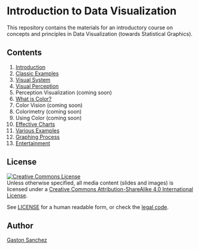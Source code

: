 # Introduction to Data Visualization

This repository contains the materials for an introductory course on 
concepts and principles in Data Visualization (towards Statistical Graphics).


## Contents

1. [Introduction](slides/01-introduction/01-introduction.pdf)
2. [Classic Examples](slides/02-classic-examples/02-classic-examples.pdf)
3. [Visual System](slides/03-visual-system/03-visual-system.pdf)
4. [Visual Perception](slides/04-visual-perception/04-visual-perception.pdf)
5. Perception Visualization (coming soon)
6. [What is Color?](slides/06-what-is-color/06-what-is-color.pdf)
7. Color Vision (coming soon)
8. Colorimetry (coming soon)
9. Using Color (coming soon)
10. [Effective Charts](slides/10-effective-charts/10-effective-charts.pdf)
11. [Various Examples](slides/11-various-examples/11-various-examples.pdf)
12. [Graphing Process](slides/12-graphing-process/12-graphing-process.pdf)
13. [Entertainment](slides/13-entertainment/13-entertainment.pdf)


## License

<a rel="license" href="http://creativecommons.org/licenses/by-sa/4.0/"><img alt="Creative Commons License" style="border-width:0" src="https://i.creativecommons.org/l/by-sa/4.0/88x31.png" /></a><br />Unless otherwise specified, all media content (slides and images) is licensed under a <a rel="license" href="http://creativecommons.org/licenses/by-sa/4.0/">Creative Commons Attribution-ShareAlike 4.0 International License</a>.

See [LICENSE](LICENSE.md) for a human readable form, or check the [legal code](https://creativecommons.org/licenses/by-sa/4.0/legalcode).


## Author

[Gaston Sanchez](http://gastonsanchez.com)
